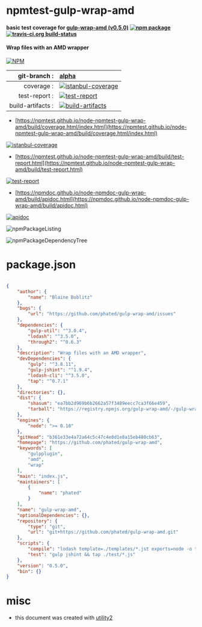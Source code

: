 # npmtest-gulp-wrap-amd

#### basic test coverage for  [gulp-wrap-amd (v0.5.0)](https://github.com/phated/gulp-wrap-amd)  [![npm package](https://img.shields.io/npm/v/npmtest-gulp-wrap-amd.svg?style=flat-square)](https://www.npmjs.org/package/npmtest-gulp-wrap-amd) [![travis-ci.org build-status](https://api.travis-ci.org/npmtest/node-npmtest-gulp-wrap-amd.svg)](https://travis-ci.org/npmtest/node-npmtest-gulp-wrap-amd)

#### Wrap files with an AMD wrapper

[![NPM](https://nodei.co/npm/gulp-wrap-amd.png?downloads=true&downloadRank=true&stars=true)](https://www.npmjs.com/package/gulp-wrap-amd)

| git-branch : | [alpha](https://github.com/npmtest/node-npmtest-gulp-wrap-amd/tree/alpha)|
|--:|:--|
| coverage : | [![istanbul-coverage](https://npmtest.github.io/node-npmtest-gulp-wrap-amd/build/coverage.badge.svg)](https://npmtest.github.io/node-npmtest-gulp-wrap-amd/build/coverage.html/index.html)|
| test-report : | [![test-report](https://npmtest.github.io/node-npmtest-gulp-wrap-amd/build/test-report.badge.svg)](https://npmtest.github.io/node-npmtest-gulp-wrap-amd/build/test-report.html)|
| build-artifacts : | [![build-artifacts](https://npmtest.github.io/node-npmtest-gulp-wrap-amd/glyphicons_144_folder_open.png)](https://github.com/npmtest/node-npmtest-gulp-wrap-amd/tree/gh-pages/build)|

- [https://npmtest.github.io/node-npmtest-gulp-wrap-amd/build/coverage.html/index.html](https://npmtest.github.io/node-npmtest-gulp-wrap-amd/build/coverage.html/index.html)

[![istanbul-coverage](https://npmtest.github.io/node-npmtest-gulp-wrap-amd/build/screenCapture.buildCi.browser.%252Ftmp%252Fbuild%252Fcoverage.lib.html.png)](https://npmtest.github.io/node-npmtest-gulp-wrap-amd/build/coverage.html/index.html)

- [https://npmtest.github.io/node-npmtest-gulp-wrap-amd/build/test-report.html](https://npmtest.github.io/node-npmtest-gulp-wrap-amd/build/test-report.html)

[![test-report](https://npmtest.github.io/node-npmtest-gulp-wrap-amd/build/screenCapture.buildCi.browser.%252Ftmp%252Fbuild%252Ftest-report.html.png)](https://npmtest.github.io/node-npmtest-gulp-wrap-amd/build/test-report.html)

- [https://npmdoc.github.io/node-npmdoc-gulp-wrap-amd/build/apidoc.html](https://npmdoc.github.io/node-npmdoc-gulp-wrap-amd/build/apidoc.html)

[![apidoc](https://npmdoc.github.io/node-npmdoc-gulp-wrap-amd/build/screenCapture.buildCi.browser.%252Ftmp%252Fbuild%252Fapidoc.html.png)](https://npmdoc.github.io/node-npmdoc-gulp-wrap-amd/build/apidoc.html)

![npmPackageListing](https://npmtest.github.io/node-npmtest-gulp-wrap-amd/build/screenCapture.npmPackageListing.svg)

![npmPackageDependencyTree](https://npmtest.github.io/node-npmtest-gulp-wrap-amd/build/screenCapture.npmPackageDependencyTree.svg)



# package.json

```json

{
    "author": {
        "name": "Blaine Bublitz"
    },
    "bugs": {
        "url": "https://github.com/phated/gulp-wrap-amd/issues"
    },
    "dependencies": {
        "gulp-util": "^3.0.4",
        "lodash": "^3.5.0",
        "through2": "^0.6.3"
    },
    "description": "Wrap files with an AMD wrapper",
    "devDependencies": {
        "gulp": "^3.8.11",
        "gulp-jshint": "^1.9.4",
        "lodash-cli": "^3.5.0",
        "tap": "^0.7.1"
    },
    "directories": {},
    "dist": {
        "shasum": "ea7bb2d969b6b2662a57f3489eecc7ca3f66e459",
        "tarball": "https://registry.npmjs.org/gulp-wrap-amd/-/gulp-wrap-amd-0.5.0.tgz"
    },
    "engines": {
        "node": ">= 0.10"
    },
    "gitHead": "b361e33e4a72a64c5c47c4e0d1e8a15eb480cb63",
    "homepage": "https://github.com/phated/gulp-wrap-amd",
    "keywords": [
        "gulpplugin",
        "amd",
        "wrap"
    ],
    "main": "index.js",
    "maintainers": [
        {
            "name": "phated"
        }
    ],
    "name": "gulp-wrap-amd",
    "optionalDependencies": {},
    "repository": {
        "type": "git",
        "url": "git+https://github.com/phated/gulp-wrap-amd.git"
    },
    "scripts": {
        "compile": "lodash template=./templates/*.jst exports=node -o template.js -d",
        "test": "gulp jshint && tap ./test/*.js"
    },
    "version": "0.5.0",
    "bin": {}
}
```



# misc
- this document was created with [utility2](https://github.com/kaizhu256/node-utility2)
